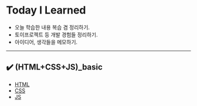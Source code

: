 # Today I Learned
* 오늘 학습한 내용 복습 겸 정리하기.
* 토이프로젝트 등 개발 경험들 정리하기.
* 아이디어, 생각들을 메모하기.
<hr>

## ✔️ (HTML+CSS+JS)_basic
  * [HTML](https://github.com/p9s9e9/TIL/blob/master/(HTML%2BCSS%2BJS)_basic/01_HTML.md)
  * [CSS](https://github.com/p9s9e9/TIL/blob/master/(HTML%2BCSS%2BJS)_basic/02_CSS.md)
  * [JS](https://github.com/p9s9e9/TIL/blob/master/(HTML%2BCSS%2BJS)_basic/03_JS.md)